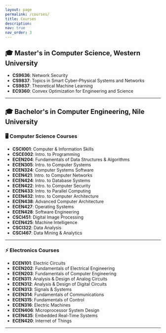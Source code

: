 ```yaml
---
layout: page
permalink: /courses/
title: Courses
description:
nav: true
nav_order: 3
---
```


## 🎓 Master's in Computer Science, Western University

- **CS9636**: Network Security
- **CS9837**: Topics in Smart Cyber-Physical Systems and Networks
- **CS9837**: Theoretical Machine Learning
- **EC9360**: Convex Optimization for Engineering and Science

---

## 🎓 Bachelor's in Computer Engineering, Nile University

### 🖥️ Computer Science Courses

- **CSCI001**: Computer & Information Skills
- **CSCE002**: Intro. to Programming
- **ECEN204**: Fundamentals of Data Structures & Algorithms
- **ECEN305**: Intro. to Computer Systems
- **ECEN324**: Computer Systems Software
- **ECEN421**: Intro. to Computer Networks
- **ECEN424**: Intro. to Database Systems
- **ECEN422**: Intro. to Computer Security
- **ECEN433**: Intro. to Parallel Computing
- **ECEN432**: Intro. to Computer Architecture
- **ECEN438**: Advanced Computer Architecture
- **ECEN427**: Operating Systems
- **ECEN428**: Software Engineering
- **CSCI451**: Digital Image Processing
- **ECEN425**: Machine Intelligence
- **CSCI322**: Data Analysis
- **CSCI467**: Data Mining & Analytics

---

### ⚡ Electronics Courses

- **ECEN101**: Electric Circuits
- **ECEN202**: Fundamentals of Electrical Engineering
- **ECEN203**: Fundamentals of Computer Engineering
- **ECEN311**: Analysis & Design of Analog Circuits
- **ECEN312**: Analysis & Design of Digital Circuits
- **ECEN313**: Signals & Systems
- **ECEN314**: Fundamentals of Communications
- **ECEN315**: Fundamentals of Control
- **ECEN316**: Electric Machines
- **ECEN406**: Microprocessor System Design
- **ECEN435**: Embedded Real-Time Systems
- **ECEN420**: Internet of Things

---

